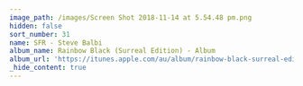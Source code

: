 ```yaml
---
image_path: /images/Screen Shot 2018-11-14 at 5.54.48 pm.png
hidden: false
sort_number: 31
name: SFR - Steve Balbi
album_name: Rainbow Black (Surreal Edition) - Album
album_url: 'https://itunes.apple.com/au/album/rainbow-black-surreal-edition/1106211393'
_hide_content: true
---
```


